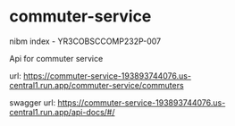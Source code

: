 # commuter-service
nibm index - YR3COBSCCOMP232P-007

Api for commuter service 

url: https://commuter-service-193893744076.us-central1.run.app/commuter-service/commuters

swagger url: https://commuter-service-193893744076.us-central1.run.app/api-docs/#/

